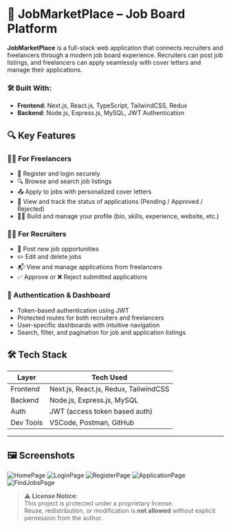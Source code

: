 # 🚀 JobMarketPlace – Job Board Platform

**JobMarketPlace** is a full-stack web application that connects recruiters and freelancers through a modern job board experience. Recruiters can post job listings, and freelancers can apply seamlessly with cover letters and manage their applications.

### 🛠 Built With:

- **Frontend**: Next.js, React.js, TypeScript, TailwindCSS, Redux
- **Backend**: Node.js, Express.js, MySQL, JWT Authentication

## 🔍 Key Features

### 👨‍💻 For Freelancers
- 📝 Register and login securely
- 🔍 Browse and search job listings
- 📤 Apply to jobs with personalized cover letters
- 📄 View and track the status of applications (Pending / Approved / Rejected)
- 🧑‍💼 Build and manage your profile (bio, skills, experience, website, etc.)

### 🧑‍💼 For Recruiters
- 📌 Post new job opportunities
- ✏️ Edit and delete jobs
- 📬 View and manage applications from freelancers
- ✅ Approve or ❌ Reject submitted applications

### 🔐 Authentication & Dashboard
- Token-based authentication using JWT
- Protected routes for both recruiters and freelancers
- User-specific dashboards with intuitive navigation
- Search, filter, and pagination for job and application listings

## 🛠️ Tech Stack

| Layer      | Tech Used                            |
|------------|--------------------------------------|
| Frontend   | Next.js, React.js, Redux, TailwindCSS|
| Backend    | Node.js, Express.js, MySQL           |
| Auth       | JWT (access token based auth)        |
| Dev Tools  | VSCode, Postman, GitHub              |
-----------------------------------------------------

## 🖼️ Screenshots
![HomePage](https://github.com/user-attachments/assets/22cbaac5-6d29-437a-b896-e9e946ffe830)
![LoginPage](https://github.com/user-attachments/assets/287ef4a6-54bb-4420-b2a5-d0b411c52140)
![RegisterPage](https://github.com/user-attachments/assets/25f08857-6a06-4e52-945e-4a6246cf00de)
![ApplicationPage](https://github.com/user-attachments/assets/accc832d-0ce5-46ff-b5b8-eda8df775bb0)
![FindJobsPage](https://github.com/user-attachments/assets/98e34575-309a-4d26-af0f-7c03521d056f)

> ⚠️ **License Notice:**  
> This project is protected under a proprietary license.  
> Reuse, redistribution, or modification is **not allowed** without explicit permission from the author.


